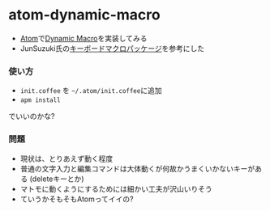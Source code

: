 # atom-dynamic-macro

* [Atom](https://atom.io/)で[Dynamic Macro](https://github.com/masui/DynamicMacro)を実装してみる
* JunSuzuki氏の[キーボードマクロパッケージ](http://qiita.com/JunSuzukiJapan/items/692dc5390ec545178e7d)を参考にした

### 使い方

* ```init.coffee``` を ```~/.atom/init.coffee```に追加
* ```apm install```

でいいのかな?

### 問題

* 現状は、とりあえず動く程度
* 普通の文字入力と編集コマンドは大体動くが何故かうまくいかないキーがある (deleteキーとか)
* マトモに動くようにするためには細かい工夫が沢山いりそう
* ていうかそもそもAtomってイイの?



